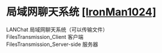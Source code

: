 局域网聊天系统  [[IronMan1024]](https://github.com/IronMan1024/) 
=
LANChat 局域网聊天系统（可以传输文件）<br>FilesTransmission_Client 客户端<br>
FilesTransmission_Server-side 服务器
